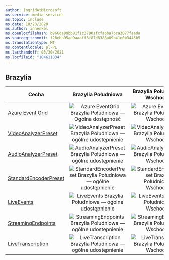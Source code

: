 ```yaml
---
author: IngridAtMicrosoft
ms.service: media-services
ms.topic: include
ms.date: 10/28/2020
ms.author: inhenkel
ms.openlocfilehash: b966da89bb81f1c3790afcfabba7bca3077faada
ms.sourcegitcommit: f28ebb95ae9aaaff3f87d8388a09b41e0b3445b5
ms.translationtype: MT
ms.contentlocale: pl-PL
ms.lasthandoff: 03/30/2021
ms.locfileid: "104611834"
---
```

<!--Feature availability in region-->
## <a name="brazil"></a>Brazylia

| Cecha | Brazylia Południowa | Brazylia Południowo-Wschodnia |
| --- | :---: | :---: |
| [Azure Event Grid](../monitoring/reacting-to-media-services-events.md) |![Azure EventGrid Brazylia Południowa — Ogólna dostępność](../media/azure-clouds-regions/ga.svg)  |![Azure EventGrid Brazylia Południowo-Wschodnia](../media/azure-clouds-regions/planned-active.svg) |
| [VideoAnalyzerPreset](../analyzing-video-audio-files-concept.md) |![VideoAnalyzerPreset Brazylia Południowa — ogólne udostępnienie](../media/azure-clouds-regions/ga.svg)  | ![VideoAnalyzerPreset Brazylia Południowo-Wschodnia](../media/azure-clouds-regions/planned-active.svg) |
| [AudioAnalyzerPreset](../analyzing-video-audio-files-concept.md) |![AudioAnalyzerPreset Brazylia Południowa — ogólne udostępnienie](../media/azure-clouds-regions/ga.svg)  | ![AudioAnalyzerPreset Brazylia Południowo-Wschodnia](../media/azure-clouds-regions/planned-active.svg) |
| [StandardEncoderPreset](../encoding-concept.md) |![StandardEncoderPreset Brazylia Południowa — ogólne udostępnienie](../media/azure-clouds-regions/ga.svg)  | ![StandardEncoderPreset Brazylia Południowo-Wschodnia](../media/azure-clouds-regions/planned-active.svg) |
| [LiveEvents](../live-streaming-overview.md) |![LiveEvents Brazylia Południowa — ogólne udostępnienie](../media/azure-clouds-regions/ga.svg)  | ![LiveEvents Brazylia Południowo-Wschodnia](../media/azure-clouds-regions/planned-active.svg) |
| [StreamingEndpoints](../streaming-endpoint-concept.md) |![StreamingEndpoints Brazylia Południowa — ogólne udostępnienie](../media/azure-clouds-regions/ga.svg) | ![StreamingEndpoints Brazylia Południowo-Wschodnia](../media/azure-clouds-regions/planned-active.svg)  |
| [LiveTranscription](../live-transcription.md) |![LiveTranscription Brazylia Południowa — ogólne udostępnienie](../media/azure-clouds-regions/ga.svg) |![LiveTranscription Brazylia Południowo-Wschodnia](../media/azure-clouds-regions/planned-active.svg) |
